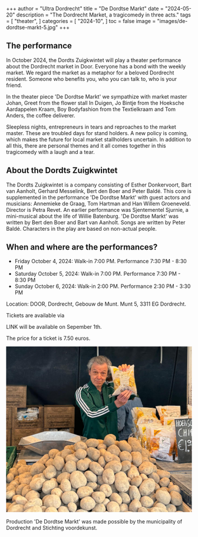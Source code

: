 +++
author = "Ultra Dordrecht"
title = "De Dordtse Markt"
date = "2024-05-20"
description = "The Dordrecht Market, a tragicomedy in three acts."
tags = [
    "theater",
]
categories = [
    "2024-10",
]
toc = false
image = "images/de-dordtse-markt-5.jpg"
+++

## The performance

In October 2024, the Dordts Zuigkwintet will play a theater performance about the Dordrecht market in Door. Everyone has a bond with the weekly market. We regard the market as a metaphor for a beloved Dordrecht resident. Someone who benefits you, who you can talk to, who is your friend.

In the theater piece 'De Dordtse Markt' we sympathize with market master Johan, Greet from the flower stall In Duigen, Jo Bintje from the Hoeksche Aardappelen Kraam, Boy Bodyfashion from the Textielkraam and Tom Anders, the coffee deliverer.

Sleepless nights, entrepreneurs in tears and reproaches to the market master. These are troubled days for stand holders. A new policy is coming, which makes the future for local market stallholders uncertain. In addition to all this, there are personal themes and it all comes together in this tragicomedy with a laugh and a tear.

## About the Dordts Zuigkwintet

The Dordts Zuigkwintet is a company consisting of Esther Donkervoort, Bart van Aanholt, Gerhard Messelink, Bert den Boer and Peter Baldé. This core is supplemented in the performance 'De Dordtse Markt' with guest actors and musicians: Annemieke de Graag, Tom Hartman and Han Willem Groeneveld. Director is Petra Revet. An earlier performance was Sjentementel Sjurnie, a mini-musical about the life of Willie Batenburg. 'De Dordtse Markt' was written by Bert den Boer and Bart van Aanholt. Songs are written by Peter Baldé. Characters in the play are based on non-actual people.  

## When and where are the performances?

- Friday October 4, 2024: Walk-in 7:00 PM. Performance 7:30 PM - 8:30 PM
- Saturday October 5, 2024: Walk-in 7:00 PM. Performance 7:30 PM - 8:30 PM
- Sunday October 6, 2024: Walk-in 2:00 PM. Performance 2:30 PM - 3:30 PM

Location: DOOR, Dordrecht, Gebouw de Munt. Munt 5, 3311 EG Dordrecht.

Tickets are available via

LINK will be available on Sepember 1th.

The price for a ticket is 7.50 euros.

![Photo by Elmo Kuiters](./images/de-dordtse-markt-14.jpg "Photo by Elmo Kuiters")

Production 'De Dordtse Markt' was made possible by the municipality of Dordrecht and Stichting voordekunst.
